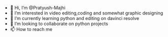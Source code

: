 - 👋 Hi, I’m @Pratyush-Majhi
- 👀 I’m interested in video editing,coding and somewhat graphic designing
- 🌱 I’m currently learning python and editing on davinci resolve
- 💞️ I’m looking to collaborate on python projects
- 📫 How to reach me 

<!---
Pratyush-Majhi/Pratyush-Majhi is a ✨ special ✨ repository because its `README.md` (this file) appears on your GitHub profile.
You can click the Preview link to take a look at your changes.
--->
